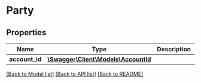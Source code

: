 # Party

## Properties

Name | Type | Description | Notes
------------ | ------------- | ------------- | -------------
**account_id** | [**\Swagger\Client\Models\AccountId**](AccountId.md) |  | [optional]

[[Back to Model list]](../../README.md#documentation-for-models) [[Back to API list]](../../README.md#documentation-for-api-endpoints) [[Back to README]](../../README.md)

